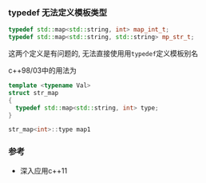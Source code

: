 ### typedef 无法定义模板类型
```cxx
typedef std::map<std::string, int> map_int_t;
typedef std::map<std::string, std::string> mp_str_t;
```

这两个定义是有问题的, 无法直接使用用`typedef`定义模板别名


c++98/03中的用法为
```cxx
template <typename Val>
struct str_map
{
  typedef std::map<std::string, int> type;
}

str_map<int>::type map1
```

### 参考
- 深入应用c++11
